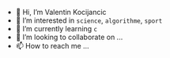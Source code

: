 - 👋 Hi, I’m Valentin Kocijancic
- 👀 I’m interested in `science`, `algorithme`, `sport`
- 🌱 I’m currently learning `c`
- 💞️ I’m looking to collaborate on ...
- 📫 How to reach me ...

<!---
valentinkocijancic/valentinkocijancic is a ✨ special ✨ repository because its `README.md` (this file) appears on your GitHub profile.
You can click the Preview link to take a look at your changes.
--->
